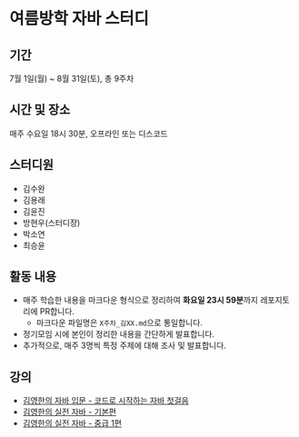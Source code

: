 # 여름방학 자바 스터디

## 기간

7월 1일(월) ~ 8월 31일(토), 총 9주차

## 시간 및 장소

매주 수요일 18시 30분, 오프라인 또는 디스코드

## 스터디원

- 김수완
- 김용래
- 김윤진
- 방현우(스터디장)
- 박소연
- 최승윤

## 활동 내용

- 매주 학습한 내용을 마크다운 형식으로 정리하여 **화요일 23시 59분**까지 레포지토리에 PR합니다.
  - 마크다운 파일명은 `X주차_김XX.md`으로 통일합니다.
- 정기모임 시에 본인이 정리한 내용을 간단하게 발표합니다.
- 추가적으로, 매주 3명씩 특정 주제에 대해 조사 및 발표합니다.

## 강의

- [김영한의 자바 입문 - 코드로 시작하는 자바 첫걸음](https://www.inflearn.com/course/%EA%B9%80%EC%98%81%ED%95%9C%EC%9D%98-%EC%9E%90%EB%B0%94-%EC%9E%85%EB%AC%B8)
- [김영한의 실전 자바 - 기본편](https://www.inflearn.com/course/%EA%B9%80%EC%98%81%ED%95%9C%EC%9D%98-%EC%8B%A4%EC%A0%84-%EC%9E%90%EB%B0%94-%EA%B8%B0%EB%B3%B8%ED%8E%B8)
- [김영한의 실전 자바 - 중급 1편](https://www.inflearn.com/course/%EA%B9%80%EC%98%81%ED%95%9C%EC%9D%98-%EC%8B%A4%EC%A0%84-%EC%9E%90%EB%B0%94-%EC%A4%91%EA%B8%89-1)
